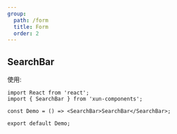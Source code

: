 ```yaml
---
group:
  path: /form
  title: Form
  order: 2
---
```


## SearchBar

使用:

```tsx
import React from 'react';
import { SearchBar } from 'xun-components';

const Demo = () => <SearchBar>SearchBar</SearchBar>;

export default Demo;
```
